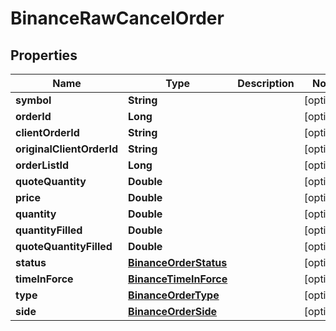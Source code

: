 # BinanceRawCancelOrder

## Properties
Name | Type | Description | Notes
------------ | ------------- | ------------- | -------------
**symbol** | **String** |  |  [optional]
**orderId** | **Long** |  |  [optional]
**clientOrderId** | **String** |  |  [optional]
**originalClientOrderId** | **String** |  |  [optional]
**orderListId** | **Long** |  |  [optional]
**quoteQuantity** | **Double** |  |  [optional]
**price** | **Double** |  |  [optional]
**quantity** | **Double** |  |  [optional]
**quantityFilled** | **Double** |  |  [optional]
**quoteQuantityFilled** | **Double** |  |  [optional]
**status** | [**BinanceOrderStatus**](BinanceOrderStatus.md) |  |  [optional]
**timeInForce** | [**BinanceTimeInForce**](BinanceTimeInForce.md) |  |  [optional]
**type** | [**BinanceOrderType**](BinanceOrderType.md) |  |  [optional]
**side** | [**BinanceOrderSide**](BinanceOrderSide.md) |  |  [optional]
